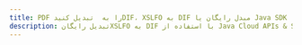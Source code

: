 ---title: PDF را به  تبدیل کنیدDIF، XSLFO به DIF مبدل رایگان یا Java SDKdescription: تبدیل رایگانXSLFO به DIF با استفاده از Java Cloud APIs & SDK همچنین اسناد PDF را در Cloud ایجاد، ویرایش و رندر کنید.---
